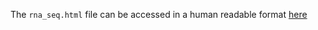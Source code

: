 The <code>rna_seq.html</code> file can be accessed in a human readable format <a href = "http://htmlpreview.github.io/?https://github.com/1edv/evolution/blob/master/manuscript_code/rna_seq/rna_seq.html">here</a>
